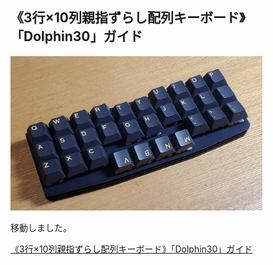 ## 《3行×10列親指ずらし配列キーボード》「Dolphin30」ガイド

<img src="https://github.com/dondoko1970/Dolphin30/blob/main/images/20250914_213536.jpg" width="80%" />

移動しました。

[《3行×10列親指ずらし配列キーボード》「Dolphin30」ガイド](dondoko1970/Dolphin30)
